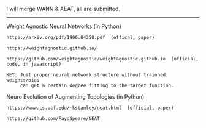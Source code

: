 I will merge WANN & AEAT, all are submitted. 

---------

Weight Agnostic Neural Networks  (in Python)

    https://arxiv.org/pdf/1906.04358.pdf  (offical, paper)
    
    https://weightagnostic.github.io/    
 
    https://github.com/weightagnostic/weightagnostic.github.io  (official, code, in javascript)
    
    KEY: Just proper neural network structure without trainned weights/bias
         can get a certain degree fitting to the target function.
    

Neuro Evolution of Augmenting Topologies  (in Python)

    https://www.cs.ucf.edu/~kstanley/neat.html  (official, paper)

    https://github.com/FaydSpeare/NEAT

    
